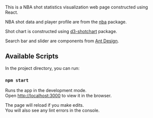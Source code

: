 This is a NBA shot statistics visualization web page constructed using React.



NBA shot data and player profile are from the [nba](https://www.npmjs.com/package/nba) package.

Shot chart is constructed using [d3-shotchart](https://www.npmjs.com/package/d3-shotchart) package.

Search bar and slider are components from [Ant Design](https://ant.design/).


## Available Scripts

In the project directory, you can run:

### `npm start`

Runs the app in the development mode.<br>
Open [http://localhost:3000](http://localhost:3000) to view it in the browser.

The page will reload if you make edits.<br>
You will also see any lint errors in the console.
